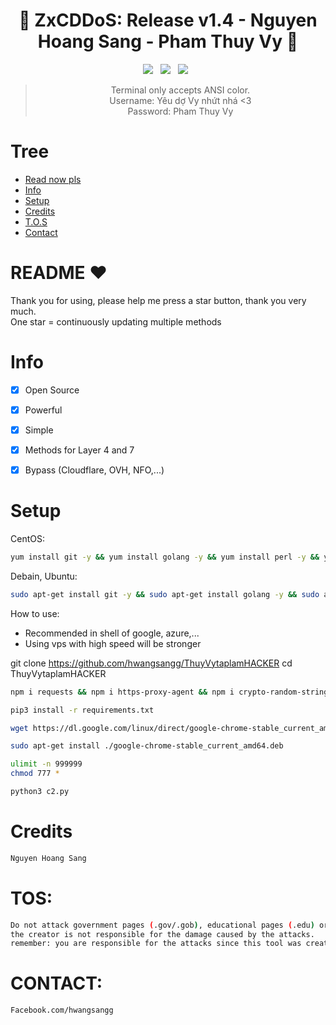 <div align=center>
 
# 🚀 ZxCDDoS: Release v1.4 - Nguyen Hoang Sang - Pham Thuy Vy 🚀

<p>
 <img src="https://img.shields.io/github/stars/hoaan1995/ZxCDDoS?color=%23DF0067&style=for-the-badge"/> &nbsp;
 <img src="https://img.shields.io/github/forks/hoaan1995/ZxCDDoS?color=%239999FF&style=for-the-badge"/> &nbsp;
 <img src="https://img.shields.io/github/license/hoaan1995/ZxCDDoS?color=%23E8E8E8&style=for-the-badge"/> &nbsp;
 
</p>

> Terminal only accepts ANSI color.<br>
> Username: Yêu dợ Vy nhứt nhá <3<br>
> Password: Pham Thuy Vy<br>
 

 </div>
 

# Tree
* [Read now pls](#README)
* [Info](#Info)
* [Setup](#Setup)
* [Credits](#Credits)
* [T.O.S](#TOS)
* [Contact](#Contact)

# README ♥️
Thank you for using, please help me press a star button, thank you very much.<br>
One star = continuously updating multiple methods

# Info
- [x] Open Source
- [x] Powerful
- [x] Simple
- [x] Methods for Layer 4 and 7
- [x] Bypass (Cloudflare, OVH, NFO,...)  


# Setup
CentOS:
```sh
yum install git -y && yum install golang -y && yum install perl -y && yum install python2 -y && yum install python3 -y && yum install python3-pip -y && yum install nodejs -y && yum install npm -y
```

Debain, Ubuntu:
```sh
sudo apt-get install git -y && sudo apt-get install golang -y && sudo apt-get install perl -y && sudo apt-get install python3 -y && sudo apt-get install python2 -y && sudo apt-get install python3-pip -y && sudo apt-get install nodejs -y && sudo apt-get install npm -y
```

How to use: 
- Recommended in shell of google, azure,...
- Using vps with high speed will be stronger

git clone https://github.com/hwangsangg/ThuyVytaplamHACKER
cd ThuyVytaplamHACKER
```sh
npm i requests && npm i https-proxy-agent && npm i crypto-random-string && npm i events && npm i fs && npm i net && npm i cloudscraper && npm i request && npm i hcaptcha-solver && npm i randomstring && npm i cluster && npm i cloudflare-bypasser
```
```sh
pip3 install -r requirements.txt
```
```sh
wget https://dl.google.com/linux/direct/google-chrome-stable_current_amd64.deb
```
```sh
sudo apt-get install ./google-chrome-stable_current_amd64.deb
```
```sh
ulimit -n 999999
chmod 777 * 
```

```sh
python3 c2.py
```

# Credits
```sh
Nguyen Hoang Sang
```

# TOS:
```sh
Do not attack government pages (.gov/.gob), educational pages (.edu) or the United States Department of Defense (.mil), 
the creator is not responsible for the damage caused by the attacks. 
remember: you are responsible for the attacks since this tool was created for educational purposes
```

# CONTACT:
```sh
Facebook.com/hwangsangg
```

